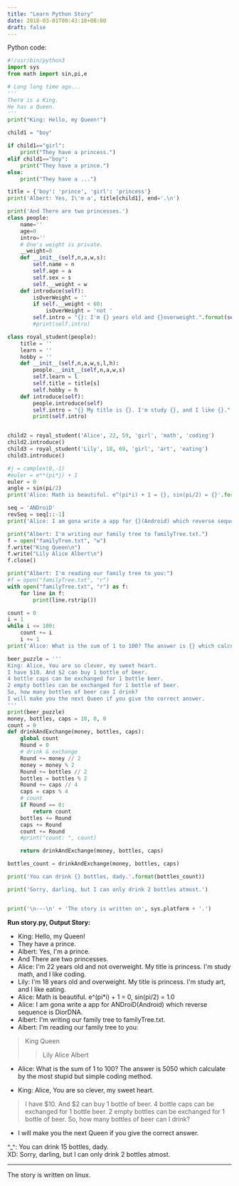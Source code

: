 ```yaml
---
title: "Learn Python Story"
date: 2018-03-01T00:43:18+08:00
draft: false
---
```


Python code:
```python
#!/usr/bin/python3
import sys
from math import sin,pi,e

# Long long time ago...
'''
There is a King.
He has a Queen.
'''
print("King: Hello, my Queen!")

child1 = "boy"

if child1=="girl":
    print("They have a princess.")
elif child1=="boy":
    print("They have a prince.")
else:
    print("They have a ...")

title = {'boy': 'prince', 'girl': 'princess'}
print('Albert: Yes, I\'m a', title[child1], end='.\n')

print('And There are two princesses.')
class people:
    name=''
    age=0
    intro=''
    # One's weight is private.
    __weight=0
    def __init__(self,n,a,w,s):
        self.name = n
        self.age = a
        self.sex = s
        self.__weight = w
    def introduce(self):
        isOverWeight = ''
        if self.__weight < 60:
            isOverWeight = 'not '
        self.intro = "{}: I'm {} years old and {}overweight.".format(self.name, self.age, isOverWeight)
        #print(self.intro)

class royal_student(people):
    title = ''
    learn = ''
    hobby = ''
    def __init__(self,n,a,w,s,l,h):
        people.__init__(self,n,a,w,s)
        self.learn = l
        self.title = title[s]
        self.hobby = h
    def introduce(self):
        people.introduce(self)
        self.intro = "{} My title is {}. I'm study {}, and I like {}.".format(self.intro, self.title, self.learn, self.hobby)
        print(self.intro)


child2 = royal_student('Alice', 22, 59, 'girl', 'math', 'coding')
child2.introduce()
child3 = royal_student('Lily', 18, 69, 'girl', 'art', 'eating')
child3.introduce()

#j = complex(0,-1)
#euler = e**(pi*j) + 1
euler = 0
angle = sin(pi/2)
print('Alice: Math is beautiful. e^(pi*i) + 1 = {}, sin(pi/2) = {}'.format(euler, angle))

seq = 'ANDroiD'
revSeq = seq[::-1]
print('Alice: I am gona write a app for {}(Android) which reverse sequence is {}.'.format(seq, revSeq))

print("Albert: I'm writing our family tree to familyTree.txt.")
f = open("familyTree.txt", "w")
f.write("King Queen\n")
f.write("Lily Alice Albert\n")
f.close()

print("Albert: I'm reading our family tree to you:")
#f = open("familyTree.txt", "r")
with open("familyTree.txt", "r") as f:
    for line in f:
        print(line.rstrip())

count = 0
i = 1
while i <= 100:
    count += i
    i += 1
print('Alice: What is the sum of 1 to 100? The answer is {} which calculate by the most stupid but simple coding method.'.format(count))

beer_puzzle = '''
King: Alice, You are so clever, my sweet heart.
I have $10. And $2 can buy 1 bottle of beer.
4 bottle caps can be exchanged for 1 bottle beer.
2 empty bottles can be exchanged for 1 bottle of beer.
So, how many bottles of beer can I drink?
I will make you the next Queen if you give the correct answer.
'''
print(beer_puzzle)
money, bottles, caps = 10, 0, 0
count = 0
def drinkAndExchange(money, bottles, caps):
    global count
    Round = 0
    # drink & exchange
    Round += money // 2
    money = money % 2
    Round += bottles // 2
    bottles = bottles % 2
    Round += caps // 4
    caps = caps % 4
    # count
    if Round == 0:
        return count
    bottles += Round
    caps += Round
    count += Round
    #print("count: ", count)

    return drinkAndExchange(money, bottles, caps)

bottles_count = drinkAndExchange(money, bottles, caps)

print('You can drink {} bottles, dady.'.format(bottles_count))

print('Sorry, darling, but I can only drink 2 bottles atmost.')


print('\n---\n' + 'The story is written on', sys.platform + '.')
```

**Run story.py, Output Story:**
* King: Hello, my Queen!
* They have a prince.
* Albert: Yes, I'm a prince.
* And There are two princesses.
* Alice: I'm 22 years old and not overweight. My title is princess. I'm study math, and I like coding.
* Lily: I'm 18 years old and overweight. My title is princess. I'm study art, and I like eating.
* Alice: Math is beautiful. e^(pi\*i) + 1 = 0, sin(pi/2) = 1.0
* Alice: I am gona write a app for ANDroiD(Android) which reverse sequence is DiorDNA.
* Albert: I'm writing our family tree to familyTree.txt.
* Albert: I'm reading our family tree to you:
> King Queen
>> Lily Alice Albert
* Alice: What is the sum of 1 to 100? The answer is 5050 which calculate by the most stupid but simple coding method.

* King: Alice, You are so clever, my sweet heart.
>I have $10. And $2 can buy 1 bottle of beer.
>4 bottle caps can be exchanged for 1 bottle beer.
>2 empty bottles can be exchanged for 1 bottle of beer.
>So, how many bottles of beer can I drink?
* I will make you the next Queen if you give the correct answer.

^\_^: You can drink 15 bottles, dady.  
XD: Sorry, darling, but I can only drink 2 bottles atmost.

---
The story is written on linux.
